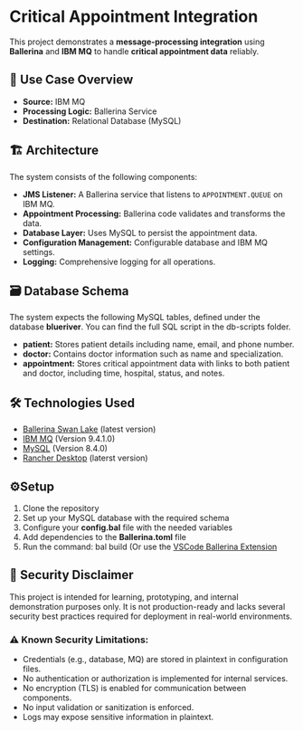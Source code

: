 # Critical Appointment Integration

This project demonstrates a **message-processing integration** using **Ballerina** and **IBM MQ** to handle **critical appointment data** reliably. 

## 📌 Use Case Overview
- **Source:** IBM MQ
- **Processing Logic:** Ballerina Service
- **Destination:** Relational Database (MySQL)

## 🏗 Architecture

The system consists of the following components:

- **JMS Listener:** A Ballerina service that listens to `APPOINTMENT.QUEUE` on IBM MQ.
- **Appointment Processing:** Ballerina code validates and transforms the data.
- **Database Layer:** Uses MySQL to persist the appointment data.
- **Configuration Management:** Configurable database and IBM MQ settings.
- **Logging:** Comprehensive logging for all operations.

## 🗃 Database Schema

The system expects the following MySQL tables, defined under the database **blueriver**. You can find the full SQL script in the db-scripts folder.

- **patient:** Stores patient details including name, email, and phone number.
- **doctor:** Contains doctor information such as name and specialization.
- **appointment:** Stores critical appointment data with links to both patient and doctor, including time, hospital, status, and notes.

## 🛠 Technologies Used
- [Ballerina Swan Lake](https://ballerina.io/downloads/) (latest version)
- [IBM MQ](https://www.ibm.com/products/mq) (Version 9.4.1.0)
- [MySQL](https://www.mysql.com/) (Version 8.4.0)
- [Rancher Desktop](https://rancherdesktop.io/) (laterst version)

## ⚙️Setup
1. Clone the repository
2. Set up your MySQL database with the required schema
3. Configure your **config.bal** file with the needed variables
4. Add dependencies to the **Ballerina.toml** file
5. Run the command: bal build (Or use the [VSCode Ballerina Extension](https://ballerina.io/learn/vs-code-extension/)

## 🚫 Security Disclaimer
This project is intended for learning, prototyping, and internal demonstration purposes only. It is not production-ready and lacks several security best practices required for deployment in real-world environments.

### ⚠️ Known Security Limitations:
- Credentials (e.g., database, MQ) are stored in plaintext in configuration files.
- No authentication or authorization is implemented for internal services.
- No encryption (TLS) is enabled for communication between components.
- No input validation or sanitization is enforced.
- Logs may expose sensitive information in plaintext. 


